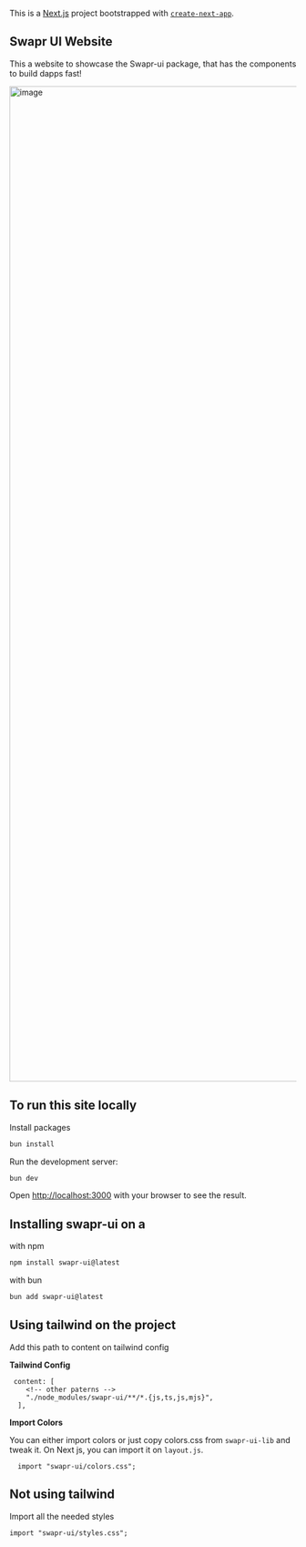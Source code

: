 This is a [Next.js](https://nextjs.org/) project bootstrapped with [`create-next-app`](https://github.com/vercel/next.js/tree/canary/packages/create-next-app).

## Swapr UI Website

This a website to showcase the Swapr-ui package, that has the components to build dapps fast!

<img width="1748" alt="image" src="https://github.com/SwaprHQ/swapr-ui/assets/5664434/d412fc81-c0e9-4030-a9f9-d1bb4f3ea0d1">

## To run this site locally

Install packages

```bash
bun install
```

Run the development server:

```bash
bun dev
```

Open [http://localhost:3000](http://localhost:3000) with your browser to see the result.


## Installing swapr-ui on a

with npm

```bash
npm install swapr-ui@latest
```

with bun

```bash
bun add swapr-ui@latest 
```

## Using tailwind on the project

Add this path to content on tailwind config

**Tailwind Config**

```
 content: [
    <!-- other paterns -->
    "./node_modules/swapr-ui/**/*.{js,ts,js,mjs}",
  ],
```

**Import Colors**

You can either import colors or just copy colors.css from `swapr-ui-lib` and tweak it. On Next js, you can import it on `layout.js`.

```
  import "swapr-ui/colors.css";
```

## Not using tailwind

Import all the needed styles

```
import "swapr-ui/styles.css";
```